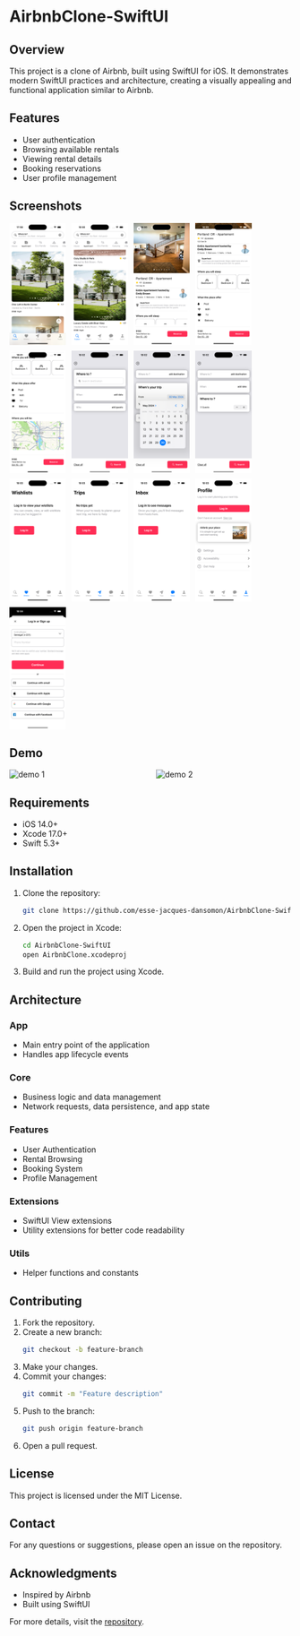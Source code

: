 # AirbnbClone-SwiftUI

## Overview
This project is a clone of Airbnb, built using SwiftUI for iOS. It demonstrates modern SwiftUI practices and architecture, creating a visually appealing and functional application similar to Airbnb.

## Features
- User authentication
- Browsing available rentals
- Viewing rental details
- Booking reservations
- User profile management


## Screenshots

<div style="display: flex; flex-direction: row; gap: 10px; flex-wrap: wrap;">
  <img src="docs/1.png" alt="Screen 1" width="20%" />
  <img src="docs/2.png" alt="Screen 2" width="20%" />
  <img src="docs/3.png" alt="Screen 3" width="20%" />
  <img src="docs/4.png" alt="Screen 4" width="20%" />
  <img src="docs/5.png" alt="Screen 5" width="20%" />
  <img src="docs/6.png" alt="Screen 6" width="20%" />
  <img src="docs/7.png" alt="Screen 7" width="20%" />
  <img src="docs/8.png" alt="Screen 8" width="20%" />
  <img src="docs/9.png" alt="Screen 9" width="20%" />
  <img src="docs/10.png" alt="Screen 10" width="20%" />
  <img src="docs/11.png" alt="Screen 11" width="20%" />
  <img src="docs/12.png" alt="Screen 12" width="20%" />
  <img src="docs/13.png" alt="Screen 13" width="20%" />
</div>

## Demo

<div style="display: flex; flex-direction: row; gap: 10px; flex-wrap: wrap;">
  <img src="docs/demo-1.gif" alt="demo 1" width="50%" />
  <img src="docs/demo-2.gif" alt="demo 2" width="33%" />
</div>


## Requirements
- iOS 14.0+
- Xcode 17.0+
- Swift 5.3+

## Installation
1. Clone the repository:
   ```sh
   git clone https://github.com/esse-jacques-dansomon/AirbnbClone-SwiftUI.git
   ```
2. Open the project in Xcode:
   ```sh
   cd AirbnbClone-SwiftUI
   open AirbnbClone.xcodeproj
   ```
3. Build and run the project using Xcode.

## Architecture

### App
- Main entry point of the application
- Handles app lifecycle events

### Core
- Business logic and data management
- Network requests, data persistence, and app state

### Features
- User Authentication
- Rental Browsing
- Booking System
- Profile Management

### Extensions
- SwiftUI View extensions
- Utility extensions for better code readability

### Utils
- Helper functions and constants


## Contributing
1. Fork the repository.
2. Create a new branch:
   ```sh
   git checkout -b feature-branch
   ```
3. Make your changes.
4. Commit your changes:
   ```sh
   git commit -m "Feature description"
   ```
5. Push to the branch:
   ```sh
   git push origin feature-branch
   ```
6. Open a pull request.

## License
This project is licensed under the MIT License.

## Contact
For any questions or suggestions, please open an issue on the repository.

## Acknowledgments
- Inspired by Airbnb
- Built using SwiftUI

For more details, visit the [repository](https://github.com/esse-jacques-dansomon/AirbnbClone-SwiftUI).
